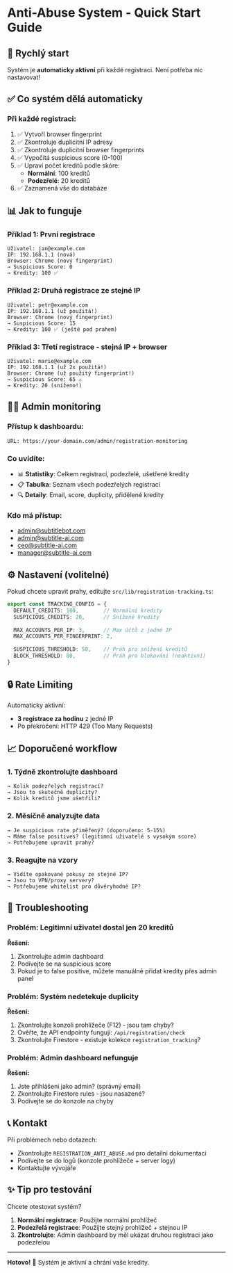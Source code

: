 # Anti-Abuse System - Quick Start Guide

## 🚀 Rychlý start

Systém je **automaticky aktivní** při každé registraci. Není potřeba nic nastavovat!

## ✅ Co systém dělá automaticky

### Při každé registraci:
1. ✅ Vytvoří browser fingerprint
2. ✅ Zkontroluje duplicitní IP adresy
3. ✅ Zkontroluje duplicitní browser fingerprints
4. ✅ Vypočítá suspicious score (0-100)
5. ✅ Upraví počet kreditů podle skóre:
   - **Normální**: 100 kreditů
   - **Podezřelé**: 20 kreditů
6. ✅ Zaznamená vše do databáze

## 📊 Jak to funguje

### Příklad 1: První registrace
```
Uživatel: jan@example.com
IP: 192.168.1.1 (nová)
Browser: Chrome (nový fingerprint)
→ Suspicious Score: 0
→ Kredity: 100 ✅
```

### Příklad 2: Druhá registrace ze stejné IP
```
Uživatel: petr@example.com
IP: 192.168.1.1 (už použitá!)
Browser: Chrome (nový fingerprint)
→ Suspicious Score: 15
→ Kredity: 100 ✅ (ještě pod prahem)
```

### Příklad 3: Třetí registrace - stejná IP + browser
```
Uživatel: marie@example.com
IP: 192.168.1.1 (už 2x použitá!)
Browser: Chrome (už použitý fingerprint!)
→ Suspicious Score: 65 ⚠️
→ Kredity: 20 (sníženo!)
```

## 👨‍💼 Admin monitoring

### Přístup k dashboardu:
```
URL: https://your-domain.com/admin/registration-monitoring
```

### Co uvidíte:
- 📊 **Statistiky**: Celkem registrací, podezřelé, ušetřené kredity
- 📋 **Tabulka**: Seznam všech podezřelých registrací
- 🔍 **Detaily**: Email, score, duplicity, přidělené kredity

### Kdo má přístup:
- admin@subtitlebot.com
- admin@subtitle-ai.com
- ceo@subtitle-ai.com
- manager@subtitle-ai.com

## ⚙️ Nastavení (volitelné)

Pokud chcete upravit prahy, editujte `src/lib/registration-tracking.ts`:

```typescript
export const TRACKING_CONFIG = {
  DEFAULT_CREDITS: 100,        // Normální kredity
  SUSPICIOUS_CREDITS: 20,      // Snížené kredity
  
  MAX_ACCOUNTS_PER_IP: 3,      // Max účtů z jedné IP
  MAX_ACCOUNTS_PER_FINGERPRINT: 2,
  
  SUSPICIOUS_THRESHOLD: 50,    // Práh pro snížení kreditů
  BLOCK_THRESHOLD: 80,         // Práh pro blokování (neaktivní)
}
```

## 🔒 Rate Limiting

Automaticky aktivní:
- **3 registrace za hodinu** z jedné IP
- Po překročení: HTTP 429 (Too Many Requests)

## 📈 Doporučené workflow

### 1. Týdně zkontrolujte dashboard
```
→ Kolik podezřelých registrací?
→ Jsou to skutečně duplicity?
→ Kolik kreditů jsme ušetřili?
```

### 2. Měsíčně analyzujte data
```
→ Je suspicious rate přiměřený? (doporučeno: 5-15%)
→ Máme false positives? (legitimní uživatelé s vysokým score)
→ Potřebujeme upravit prahy?
```

### 3. Reagujte na vzory
```
→ Vidíte opakované pokusy ze stejné IP?
→ Jsou to VPN/proxy servery?
→ Potřebujeme whitelist pro důvěryhodné IP?
```

## 🐛 Troubleshooting

### Problém: Legitimní uživatel dostal jen 20 kreditů
**Řešení:**
1. Zkontrolujte admin dashboard
2. Podívejte se na suspicious score
3. Pokud je to false positive, můžete manuálně přidat kredity přes admin panel

### Problém: Systém nedetekuje duplicity
**Řešení:**
1. Zkontrolujte konzoli prohlížeče (F12) - jsou tam chyby?
2. Ověřte, že API endpointy fungují: `/api/registration/check`
3. Zkontrolujte Firestore - existuje kolekce `registration_tracking`?

### Problém: Admin dashboard nefunguje
**Řešení:**
1. Jste přihlášeni jako admin? (správný email)
2. Zkontrolujte Firestore rules - jsou nasazené?
3. Podívejte se do konzole na chyby

## 📞 Kontakt

Při problémech nebo dotazech:
- Zkontrolujte `REGISTRATION_ANTI_ABUSE.md` pro detailní dokumentaci
- Podívejte se do logů (konzole prohlížeče + server logy)
- Kontaktujte vývojáře

## ✨ Tip pro testování

Chcete otestovat systém?

1. **Normální registrace**: Použijte normální prohlížeč
2. **Podezřelá registrace**: Použijte stejný prohlížeč + stejnou IP
3. **Zkontrolujte**: Admin dashboard by měl ukázat druhou registraci jako podezřelou

---

**Hotovo!** 🎉 Systém je aktivní a chrání vaše kredity.

